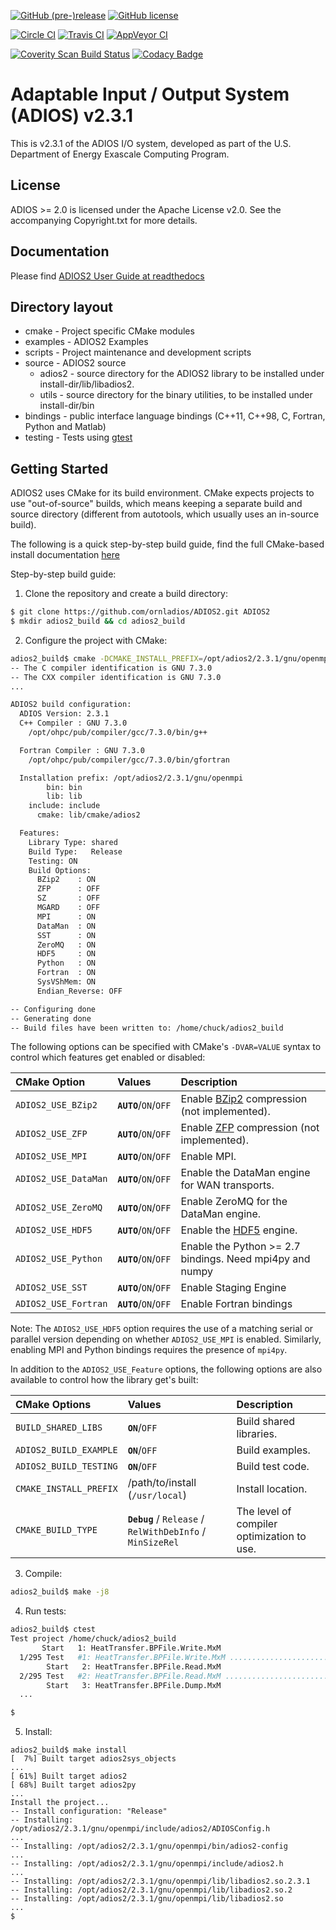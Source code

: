 [![GitHub (pre-)release](https://img.shields.io/github/release/ornladios/adios2/all.svg)]()
[![GitHub license](http://dmlc.github.io/img/apache2.svg)](./LICENSE)


[![Circle CI](https://circleci.com/gh/ornladios/ADIOS2.svg?style=shield)](https://circleci.com/gh/ornladios/ADIOS2)
[![Travis CI](https://travis-ci.org/ornladios/ADIOS2.svg)](https://travis-ci.org/ornladios/ADIOS2)
[![AppVeyor CI](https://ci.appveyor.com/api/projects/status/0s2a3qp57hgbvlhj?svg=true)](https://ci.appveyor.com/project/ornladios/adios2)

[![Coverity Scan Build Status](https://scan.coverity.com/projects/11116/badge.svg)](https://scan.coverity.com/projects/ornladios-adios2)
[![Codacy Badge](https://api.codacy.com/project/badge/Grade/6eeb5a8ac3e34d2599cfdea5bdc3390f)](https://www.codacy.com/app/chuckatkins/ADIOS2?utm_source=github.com&amp;utm_medium=referral&amp;utm_content=ornladios/ADIOS2&amp;utm_campaign=Badge_Grade)


# Adaptable Input / Output System (ADIOS) v2.3.1
This is v2.3.1 of the ADIOS I/O system, developed as part of the
U.S. Department of Energy Exascale Computing Program.

## License
ADIOS >= 2.0 is licensed under the Apache License v2.0.  See the accompanying
Copyright.txt for more details.

## Documentation
Please find [ADIOS2 User Guide at readthedocs](https://adios2.readthedocs.io)

## Directory layout
* cmake - Project specific CMake modules
* examples - ADIOS2 Examples
* scripts - Project maintenance and development scripts
* source - ADIOS2 source  
    * adios2 - source directory for the ADIOS2 library to be installed under install-dir/lib/libadios2.  
    * utils  - source directory for the binary utilities, to be installed under install-dir/bin  
* bindings - public interface language bindings (C++11, C++98, C, Fortran, Python and Matlab)
* testing - Tests using [gtest](https://github.com/google/googletest)


## Getting Started

ADIOS2 uses CMake for its build environment.  CMake expects projects
to use "out-of-source" builds, which means keeping a separate build and source
directory (different from autotools, which usually uses an in-source build).

The following is a quick step-by-step build guide, find the full CMake-based install documentation [here](http://adios2.readthedocs.io/en/latest/installation/installation.html)

Step-by-step build guide:

1. Clone the repository and create a build directory:

```bash
$ git clone https://github.com/ornladios/ADIOS2.git ADIOS2
$ mkdir adios2_build && cd adios2_build
```

2. Configure the project with CMake:

```bash
adios2_build$ cmake -DCMAKE_INSTALL_PREFIX=/opt/adios2/2.3.1/gnu/openmpi ../ADIOS2
-- The C compiler identification is GNU 7.3.0
-- The CXX compiler identification is GNU 7.3.0
...

ADIOS2 build configuration:
  ADIOS Version: 2.3.1
  C++ Compiler : GNU 7.3.0
    /opt/ohpc/pub/compiler/gcc/7.3.0/bin/g++

  Fortran Compiler : GNU 7.3.0
    /opt/ohpc/pub/compiler/gcc/7.3.0/bin/gfortran

  Installation prefix: /opt/adios2/2.3.1/gnu/openmpi
        bin: bin
        lib: lib
    include: include
      cmake: lib/cmake/adios2

  Features:
    Library Type: shared
    Build Type:   Release
    Testing: ON
    Build Options:
      BZip2    : ON
      ZFP      : OFF
      SZ       : OFF
      MGARD    : OFF
      MPI      : ON
      DataMan  : ON
      SST      : ON
      ZeroMQ   : ON
      HDF5     : ON
      Python   : ON
      Fortran  : ON
      SysVShMem: ON
      Endian_Reverse: OFF

-- Configuring done
-- Generating done
-- Build files have been written to: /home/chuck/adios2_build

```

The following options can be specified with CMake's `-DVAR=VALUE` syntax to control which features get enabled or disabled:

| CMake Option         | Values                    | Description                                                              |
| :------------------- | :------------------------ | :----------------------------------------------------------------------- |
| `ADIOS2_USE_BZip2`   | **`AUTO`**/``ON``/``OFF`` | Enable [BZip2](http://www.bzip.org/) compression (not implemented).      |
| `ADIOS2_USE_ZFP`     | **`AUTO`**/``ON``/``OFF`` | Enable [ZFP](https://github.com/LLNL/zfp) compression (not implemented). |
| `ADIOS2_USE_MPI`     | **`AUTO`**/``ON``/``OFF`` | Enable MPI.                                                              |
| `ADIOS2_USE_DataMan` | **`AUTO`**/``ON``/``OFF`` | Enable the DataMan engine for WAN transports.                            |
| `ADIOS2_USE_ZeroMQ`  | **`AUTO`**/``ON``/``OFF`` | Enable ZeroMQ for the DataMan engine.                                    |
| `ADIOS2_USE_HDF5`    | **`AUTO`**/``ON``/``OFF`` | Enable the [HDF5](https://www.hdfgroup.org) engine.                      |
| `ADIOS2_USE_Python`  | **`AUTO`**/``ON``/``OFF`` | Enable the Python >= 2.7 bindings. Need mpi4py and numpy                 |
| `ADIOS2_USE_SST`     | **`AUTO`**/``ON``/``OFF`` | Enable Staging Engine                                                    |
| `ADIOS2_USE_Fortran` | **`AUTO`**/``ON``/``OFF`` | Enable Fortran bindings                                                  |

Note: The `ADIOS2_USE_HDF5` option requires the use of a matching serial or parallel version depending on whether `ADIOS2_USE_MPI` is enabled.  Similarly, enabling MPI and Python bindings requires the presence of `mpi4py`.

In addition to the `ADIOS2_USE_Feature` options, the following options are also available to control how the library get's built:

| CMake Options          | Values                                                    | Description                                |
| :--------------------- | :-------------------------------------------------------- | :----------------------------------------- |
| `BUILD_SHARED_LIBS`    | **`ON`**/`OFF`                                            | Build shared libraries.                    |
| `ADIOS2_BUILD_EXAMPLE` | **`ON`**/`OFF`                                            | Build examples.                            |
| `ADIOS2_BUILD_TESTING` | **`ON`**/`OFF`                                            | Build test code.                           |
| `CMAKE_INSTALL_PREFIX` | /path/to/install (`/usr/local`)                           | Install location.                          |
| `CMAKE_BUILD_TYPE`     | **`Debug`** / `Release` / `RelWithDebInfo` / `MinSizeRel` | The level of compiler optimization to use. |

3. Compile:

```bash
adios2_build$ make -j8
```

4. Run tests:

```bash
adios2_build$ ctest
Test project /home/chuck/adios2_build
       Start   1: HeatTransfer.BPFile.Write.MxM
  1/295 Test   #1: HeatTransfer.BPFile.Write.MxM ............................................   Passed    1.25 sec
        Start   2: HeatTransfer.BPFile.Read.MxM
  2/295 Test   #2: HeatTransfer.BPFile.Read.MxM .............................................   Passed    0.55 sec
        Start   3: HeatTransfer.BPFile.Dump.MxM
  ...

$
```

5.  Install:
```
adios2_build$ make install
[  7%] Built target adios2sys_objects
...
[ 61%] Built target adios2
[ 68%] Built target adios2py
...
Install the project...
-- Install configuration: "Release"
-- Installing: /opt/adios2/2.3.1/gnu/openmpi/include/adios2/ADIOSConfig.h
...
-- Installing: /opt/adios2/2.3.1/gnu/openmpi/bin/adios2-config
...
-- Installing: /opt/adios2/2.3.1/gnu/openmpi/include/adios2.h
...
-- Installing: /opt/adios2/2.3.1/gnu/openmpi/lib/libadios2.so.2.3.1
-- Installing: /opt/adios2/2.3.1/gnu/openmpi/lib/libadios2.so.2
-- Installing: /opt/adios2/2.3.1/gnu/openmpi/lib/libadios2.so
...
$
```

